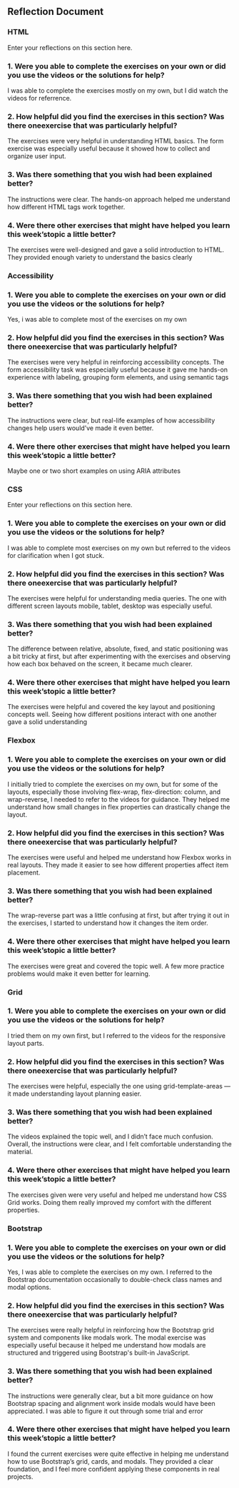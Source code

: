 ## Reflection Document

### HTML

Enter your reflections on this section here.

### 1. Were you able to complete the exercises on your own or did you use the videos or the solutions for help?

I was able to complete the exercises mostly on my own, but I did watch the videos for referrence.

### 2. How helpful did you find the exercises in this section? Was there oneexercise that was particularly helpful?

The exercises were very helpful in understanding HTML basics. The form exercise was especially useful because it showed how to collect and organize user input.

### 3. Was there something that you wish had been explained better?

The instructions were clear. The hands-on approach helped me understand how different HTML tags work together.

### 4. Were there other exercises that might have helped you learn this week’stopic a little better?

The exercises were well-designed and gave a solid introduction to HTML. They provided enough variety to understand the basics clearly

### Accessibility

### 1. Were you able to complete the exercises on your own or did you use the videos or the solutions for help?

Yes, i was able to complete most of the exercises on my own

### 2. How helpful did you find the exercises in this section? Was there oneexercise that was particularly helpful?

The exercises were very helpful in reinforcing accessibility concepts. The form accessibility task was especially useful because it gave me hands-on experience with labeling, grouping form elements, and using semantic tags

### 3. Was there something that you wish had been explained better?

The instructions were clear, but real-life examples of how accessibility changes help users would’ve made it even better.

### 4. Were there other exercises that might have helped you learn this week’stopic a little better?

Maybe one or two short examples on using ARIA attributes

### CSS

Enter your reflections on this section here.

### 1. Were you able to complete the exercises on your own or did you use the videos or the solutions for help?

I was able to complete most exercises on my own but referred to the videos for clarification when I got stuck.

### 2. How helpful did you find the exercises in this section? Was there oneexercise that was particularly helpful?

The exercises were helpful for understanding media queries. The one with different screen layouts mobile, tablet, desktop was especially useful.

### 3. Was there something that you wish had been explained better?

The difference between relative, absolute, fixed, and static positioning was a bit tricky at first, but after experimenting with the exercises and observing how each box behaved on the screen, it became much clearer.

### 4. Were there other exercises that might have helped you learn this week’stopic a little better?

The exercises were helpful and covered the key layout and positioning concepts well. Seeing how different positions interact with one another gave a solid understanding

### Flexbox

### 1. Were you able to complete the exercises on your own or did you use the videos or the solutions for help?

I initially tried to complete the exercises on my own, but for some of the layouts, especially those involving flex-wrap, flex-direction: column, and wrap-reverse, I needed to refer to the videos for guidance. They helped me understand how small changes in flex properties can drastically change the layout.

### 2. How helpful did you find the exercises in this section? Was there oneexercise that was particularly helpful?

The exercises were useful and helped me understand how Flexbox works in real layouts. They made it easier to see how different properties affect item placement.

### 3. Was there something that you wish had been explained better?

The wrap-reverse part was a little confusing at first, but after trying it out in the exercises, I started to understand how it changes the item order.

### 4. Were there other exercises that might have helped you learn this week’stopic a little better?

The exercises were great and covered the topic well. A few more practice problems would make it even better for learning.

### Grid

### 1. Were you able to complete the exercises on your own or did you use the videos or the solutions for help?

I tried them on my own first, but I referred to the videos for the responsive layout parts.

### 2. How helpful did you find the exercises in this section? Was there oneexercise that was particularly helpful?

The exercises were helpful, especially the one using grid-template-areas — it made understanding layout planning easier.

### 3. Was there something that you wish had been explained better?

The videos explained the topic well, and I didn’t face much confusion. Overall, the instructions were clear, and I felt comfortable understanding the material.

### 4. Were there other exercises that might have helped you learn this week’stopic a little better?

The exercises given were very useful and helped me understand how CSS Grid works. Doing them really improved my comfort with the different properties.

### Bootstrap

### 1. Were you able to complete the exercises on your own or did you use the videos or the solutions for help?

Yes, I was able to complete the exercises on my own. I referred to the Bootstrap documentation occasionally to double-check class names and modal options.

### 2. How helpful did you find the exercises in this section? Was there oneexercise that was particularly helpful?

The exercises were really helpful in reinforcing how the Bootstrap grid system and components like modals work. The modal exercise was especially useful because it helped me understand how modals are structured and triggered using Bootstrap's built-in JavaScript.

### 3. Was there something that you wish had been explained better?

The instructions were generally clear, but a bit more guidance on how Bootstrap spacing and alignment work inside modals would have been appreciated. I was able to figure it out through some trial and error

### 4. Were there other exercises that might have helped you learn this week’stopic a little better?

I found the current exercises were quite effective in helping me understand how to use Bootstrap’s grid, cards, and modals. They provided a clear foundation, and I feel more confident applying these components in real projects.
